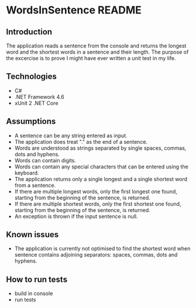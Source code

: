# WordsInSentence README

## Introduction
The application reads a sentence from the console and returns the longest word and the shortest words in a sentence and their length.
The purpose of the excercise is to prove I might have ever written a unit test in my life.

## Technologies
- C#
- .NET Framework 4.6
- xUnit 2 .NET Core

## Assumptions
- A sentence can be any string entered as input.
- The application does treat "." as the end of a sentence.
- Words are understood as strings separated by single spaces, commas, dots and hyphens.
- Words can contain digits.
- Words can contain any special characters that can be entered using the keyboard.
- The application returns only a single longest and a single shortest word from a sentence.
- If there are multiple longest words, only the first longest one found, starting from the beginning of the sentence, is returned.
- If there are multiple shortest words, only the first shortest one found, starting from the beginning of the sentence, is returned.
- An exception is thrown if the input sentence is null.

## Known issues
- The application is currently not optimised to find the shortest word when sentence contains adjoining separators: spaces, commas, dots and hyphens.

## How to run tests
- build in console
- run tests


